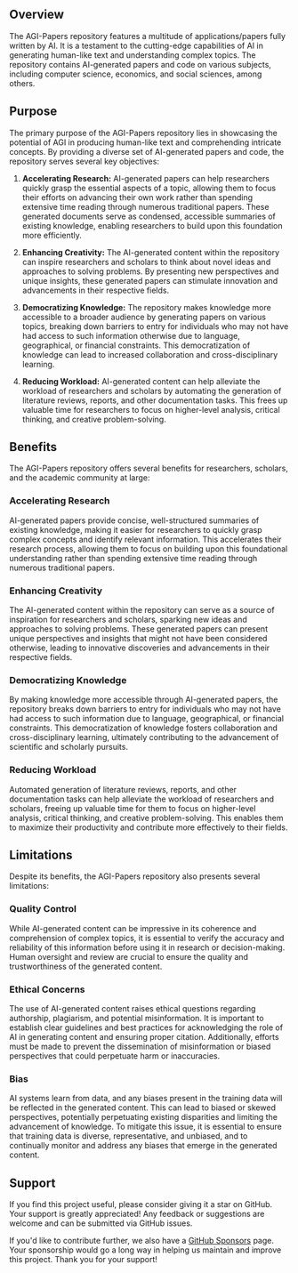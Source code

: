 ## Overview
The  AGI-Papers repository features a multitude of applications/papers fully written by AI. It is a testament to the cutting-edge capabilities of AI in generating human-like text and understanding complex topics. The repository contains AI-generated papers and code on various subjects, including computer science, economics, and social sciences, among others.

## Purpose

The primary purpose of the AGI-Papers repository lies in showcasing the potential of AGI in producing human-like text and comprehending intricate concepts. By providing a diverse set of AI-generated papers and code, the repository serves several key objectives:

1. **Accelerating Research:** AI-generated papers can help researchers quickly grasp the essential aspects of a topic, allowing them to focus their efforts on advancing their own work rather than spending extensive time reading through numerous traditional papers. These generated documents serve as condensed, accessible summaries of existing knowledge, enabling researchers to build upon this foundation more efficiently.

2. **Enhancing Creativity:** The AI-generated content within the repository can inspire researchers and scholars to think about novel ideas and approaches to solving problems. By presenting new perspectives and unique insights, these generated papers can stimulate innovation and advancements in their respective fields.

3. **Democratizing Knowledge:** The repository makes knowledge more accessible to a broader audience by generating papers on various topics, breaking down barriers to entry for individuals who may not have had access to such information otherwise due to language, geographical, or financial constraints. This democratization of knowledge can lead to increased collaboration and cross-disciplinary learning.

4. **Reducing Workload:** AI-generated content can help alleviate the workload of researchers and scholars by automating the generation of literature reviews, reports, and other documentation tasks. This frees up valuable time for researchers to focus on higher-level analysis, critical thinking, and creative problem-solving.

## Benefits

The AGI-Papers repository offers several benefits for researchers, scholars, and the academic community at large:

### Accelerating Research

AI-generated papers provide concise, well-structured summaries of existing knowledge, making it easier for researchers to quickly grasp complex concepts and identify relevant information. This accelerates their research process, allowing them to focus on building upon this foundational understanding rather than spending extensive time reading through numerous traditional papers.

### Enhancing Creativity

The AI-generated content within the repository can serve as a source of inspiration for researchers and scholars, sparking new ideas and approaches to solving problems. These generated papers can present unique perspectives and insights that might not have been considered otherwise, leading to innovative discoveries and advancements in their respective fields.

### Democratizing Knowledge

By making knowledge more accessible through AI-generated papers, the repository breaks down barriers to entry for individuals who may not have had access to such information due to language, geographical, or financial constraints. This democratization of knowledge fosters collaboration and cross-disciplinary learning, ultimately contributing to the advancement of scientific and scholarly pursuits.

### Reducing Workload

Automated generation of literature reviews, reports, and other documentation tasks can help alleviate the workload of researchers and scholars, freeing up valuable time for them to focus on higher-level analysis, critical thinking, and creative problem-solving. This enables them to maximize their productivity and contribute more effectively to their fields.

## Limitations

Despite its benefits, the AGI-Papers repository also presents several limitations:

### Quality Control

While AI-generated content can be impressive in its coherence and comprehension of complex topics, it is essential to verify the accuracy and reliability of this information before using it in research or decision-making. Human oversight and review are crucial to ensure the quality and trustworthiness of the generated content.

### Ethical Concerns

The use of AI-generated content raises ethical questions regarding authorship, plagiarism, and potential misinformation. It is important to establish clear guidelines and best practices for acknowledging the role of AI in generating content and ensuring proper citation. Additionally, efforts must be made to prevent the dissemination of misinformation or biased perspectives that could perpetuate harm or inaccuracies.

### Bias

AI systems learn from data, and any biases present in the training data will be reflected in the generated content. This can lead to biased or skewed perspectives, potentially perpetuating existing disparities and limiting the advancement of knowledge. To mitigate this issue, it is essential to ensure that training data is diverse, representative, and unbiased, and to continually monitor and address any biases that emerge in the generated content.

## Support
If you find this project useful, please consider giving it a star on GitHub. Your support is greatly appreciated! Any feedback or suggestions are welcome and can be submitted via GitHub issues. 

If you'd like to contribute further, we also have a [GitHub Sponsors](https://github.com/sponsors/nanowell) page. Your sponsorship would go a long way in helping us maintain and improve this project. Thank you for your support!
